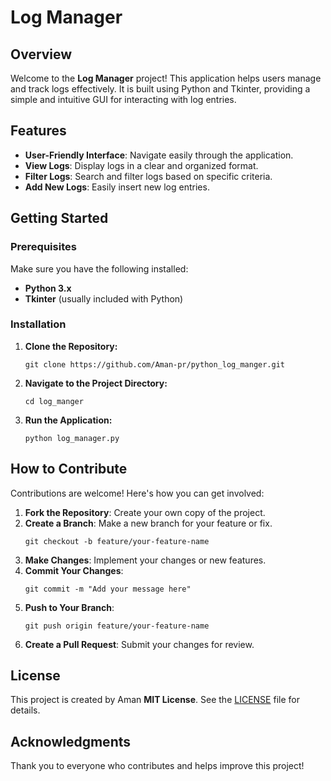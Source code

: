 <h1>Log Manager</h1>

<h2>Overview</h2>
<p>Welcome to the <strong>Log Manager</strong> project! This application helps users manage and track logs effectively. It is built using Python and Tkinter, providing a simple and intuitive GUI for interacting with log entries.</p>

<h2>Features</h2>
<ul>
    <li><strong>User-Friendly Interface</strong>: Navigate easily through the application.</li>
    <li><strong>View Logs</strong>: Display logs in a clear and organized format.</li>
    <li><strong>Filter Logs</strong>: Search and filter logs based on specific criteria.</li>
    <li><strong>Add New Logs</strong>: Easily insert new log entries.</li>
</ul>

<h2>Getting Started</h2>

<h3>Prerequisites</h3>
<p>Make sure you have the following installed:</p>
<ul>
    <li><strong>Python 3.x</strong></li>
    <li><strong>Tkinter</strong> (usually included with Python)</li>
</ul>

<h3>Installation</h3>
<ol>
    <li><strong>Clone the Repository:</strong>
        <pre><code>git clone https://github.com/Aman-pr/python_log_manger.git</code></pre>
    </li>
    <li><strong>Navigate to the Project Directory:</strong>
        <pre><code>cd log_manger</code></pre>
    </li>
    <li><strong>Run the Application:</strong>
        <pre><code>python log_manager.py</code></pre>
    </li>
</ol>

<h2>How to Contribute</h2>
<p>Contributions are welcome! Here's how you can get involved:</p>
<ol>
    <li><strong>Fork the Repository</strong>: Create your own copy of the project.</li>
    <li><strong>Create a Branch</strong>: Make a new branch for your feature or fix.
        <pre><code>git checkout -b feature/your-feature-name</code></pre>
    </li>
    <li><strong>Make Changes</strong>: Implement your changes or new features.</li>
    <li><strong>Commit Your Changes</strong>:
        <pre><code>git commit -m "Add your message here"</code></pre>
    </li>
    <li><strong>Push to Your Branch</strong>:
        <pre><code>git push origin feature/your-feature-name</code></pre>
    </li>
    <li><strong>Create a Pull Request</strong>: Submit your changes for review.</li>
</ol>

<h2>License</h2>
<p>This project is created by Aman <strong>MIT License</strong>. See the <a href="LICENSE">LICENSE</a> file for details.</p>

<h2>Acknowledgments</h2>
<p>Thank you to everyone who contributes and helps improve this project!</p>
